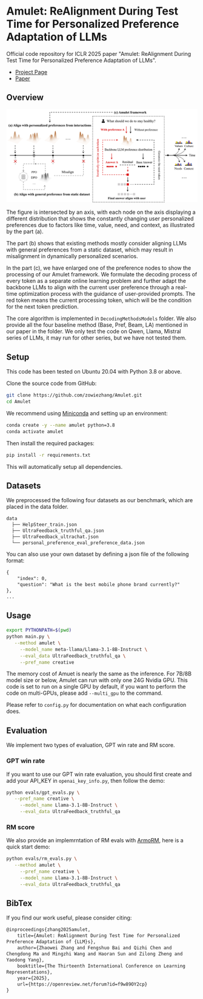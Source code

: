 # Amulet: ReAlignment During Test Time for Personalized Preference Adaptation of LLMs
Official code repository for ICLR 2025 paper "Amulet: ReAlignment During Test Time for Personalized Preference Adaptation of LLMs".

- [Project Page](https://zowiezhang.github.io/projects/Amulet/)
- [Paper](http://arxiv.org/abs/2502.19148)

## Overview

![method](images/method.jpg)

The figure is intersected by an axis, with each node on the axis displaying a different distribution that shows the constantly changing user personalized preferences due to factors like time, value, need, and context, as illustrated by the part (a).

The part (b) shows that existing methods mostly consider aligning LLMs with general preferences from a static dataset, which may result in misalignment in dynamically personalized scenarios. 

In the part (c), we have enlarged one of the preference nodes to show the processing of our Amulet framework. We formulate the decoding process of every token as a separate online learning problem and further adapt the backbone LLMs to align with the current user preference through a real-time optimization process with the guidance of user-provided prompts. The red token means the current processing token, which will be the condition for the next token prediction.

The core algorithm is implemented in `DecodingMethodsModels` folder. We also provide all the four baseline method (Base, Pref, Beam, LA) mentioned in our paper in the folder. We only test the code on Qwen, Llama, Mistral series of LLMs, it may run for other series, but we have not tested them.

## Setup

This code has been tested on Ubuntu 20.04 with Python 3.8 or above. 

Clone the source code from GitHub:

```bash
git clone https://github.com/zowiezhang/Amulet.git
cd Amulet
```

We recommend using [Miniconda](https://docs.conda.io/en/latest/miniconda.html) and setting up an environment:

```bash
conda create -y --name amulet python=3.8
conda activate amulet
```

Then install the required packages:

```bash
pip install -r requirements.txt
```

This will automatically setup all dependencies.

## Datasets

We preprocessed the following four datasets as our benchmark, which are placed in the data folder.

```
data
  ├── HelpSteer_train.json
  ├── UltraFeedback_truthful_qa.json
  ├── UltraFeedback_ultrachat.json
  └── personal_preference_eval_preference_data.json
```

You can also use your own dataset by defining a json file of the following format:

```
{
    "index": 0,
    "question": "What is the best mobile phone brand currently?"
},
...
```

## Usage

```bash
export PYTHONPATH=$(pwd)
python main.py \
   --method amulet \
	 --model_name meta-llama/Llama-3.1-8B-Instruct \
	 --eval_data UltraFeedback_truthful_qa \
	 --pref_name creative
```

The memory cost of Amuet is nearly the same as the inference. For 7B/8B model size or below, Amulet can run with only one 24G Nvidia GPU. This code is set to run on a single GPU by default, if you want to perform the code on multi-GPUs, please add `--multi_gpu` to the command.

Please refer to `config.py` for documentation on what each configuration does. 

## Evaluation

We implement two types of evaluation, GPT win rate and RM score.

### GPT win rate

If you want to use our GPT win rate evaluation, you should first create and add your API_KEY in `openai_key_info.py`, then follow the demo:

```bash
python evals/gpt_evals.py \
   --pref_name creative \
	 --model_name Llama-3.1-8B-Instruct \
	 --eval_data UltraFeedback_truthful_qa
```

### RM score

We also provide an implemrntation of RM evals with [ArmoRM](https://huggingface.co/RLHFlow/ArmoRM-Llama3-8B-v0.1), here is a quick start demo:

```bash
python evals/rm_evals.py \
   --method amulet \
	 --pref_name creative \
	 --model_name Llama-3.1-8B-Instruct \
	 --eval_data UltraFeedback_truthful_qa
```

## BibTex

If you find our work useful, please consider citing:

```
@inproceedings{zhang2025amulet,
    title={Amulet: ReAlignment During Test Time for Personalized Preference Adaptation of {LLM}s},
    author={Zhaowei Zhang and Fengshuo Bai and Qizhi Chen and Chengdong Ma and Mingzhi Wang and Haoran Sun and Zilong Zheng and Yaodong Yang},
    booktitle={The Thirteenth International Conference on Learning Representations},
    year={2025},
    url={https://openreview.net/forum?id=f9w89OY2cp}
}
```

